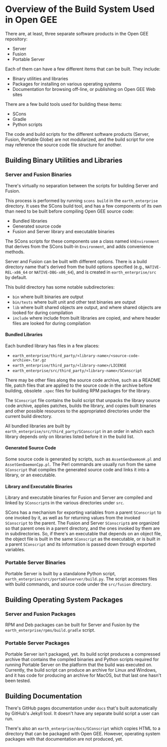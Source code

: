 # Overview of the Build System Used in Open GEE

There are, at least, three separate software products in the Open GEE
repository:

* Server
* Fusion
* Portable Server

Each of them can have a few different items that can be built.  They include:

* Binary utilities and libraries
* Packages for installing on various operating systems
* Documentation for browsing off-line, or publishing on Open GEE Web sites

There are a few build tools used for building these items:

* SCons
* Gradle
* Python scripts

The code and build scripts for the different software products (Server,
Fusion, Portable Globe) are not modularized, and the build script for one
may reference the source code file structure for another.

## Building Binary Utilities and Libraries

### Server and Fusion Binaries

There's virtually no separation between the scripts for building Server and
Fusion.

This process is performed by running `scons build` in the `earth_enterprise`
directory.  It uses the SCons build tool, and has a few components of its own
than need to be built before compiling Open GEE source code:

* Bundled libraries
* Generated source code
* Fusion and Server library and executable binaries

The SCons scripts for these components use a class named `khEnvironment` that
derives from the SCons built-in `Environment`, and adds convenience methods.

Server and Fusion can be built with different options.  There is a build
directory name that's derived from the build options specified (e.g.,
`NATIVE-REL-x86_64` or `NATIVE-DBG-x86_64`), and is created in
`earth_enterprise/src` by default.

This build directory has some notable subdirectories:

* `bin` where built binaries are output
* `bin/tests` where built unit and other test binaries are output
* `lib` where built shared objects are output, and where shared objects
  are looked for during compilation
* `include` where include from built libraries are copied, and where header
  files are looked for during compilation

#### Bundled Libraries

Each bundled library has files in a few places:

* `earth_enterprise/third_party/<library-name>/<source-code-archive>.tar.gz`
* `earth_enterprise/third_party/<library-name>/LICENSE`
* `earth_enterprise/src/third_party/<library-name>/SConscript`

There may be other files along the source code archive, such as a README file,
patch files that are applied to the source code in the archive before
building, obsolete `.spec` files for building RPM packages for the library.

The `SConscript` file contains the build script that unpacks the library
source code archive, applies patches, builds the library, and copies built
binaries and other possible resources to the appropriated directories under
the current build directory.

All bundled libraries are built by
`earth_enterprise/src/third_party/SConscript` in an order in which each
library depends only on libraries listed before it in the build list.

#### Generated Source Code

Some source code is generated by scripts, such as `AssetGenDaemonH.pl` and
`AssetGenDaemonCpp.pl`.  The Perl commands are usually run from the same
`SConscript` that compiles the generated source code and links it into a
library, or an executable.

#### Library and Executable Binaries

Library and executable binaries for Fusion and Server are compiled and linked
by `SConscript`s in the various directories under `src`.

SCons has a mechanism for exporting variables from a parent `SConscript` to
one invoked by it, as well as for returning values from the invoked
`SConscript` to the parent.  The Fusion and Server `SConscript`s are organized
so that parent ones in a parent directory, and the ones invoked by them are in
subdirectories.  So, if there's an executable that depends on an object file,
the object file is built in the same `SConscript` as the executable, or is
built in a parent `SConscript` and its information is passed down through
exported variables.

### Portable Server Binaries

Portable Server is built by a standalone Python script,
`earth_enterprise/src/portableserver/build.py`.  The script accesses files with
build commands, and source code under the `src/fusion` directory.

## Building Operating System Packages

### Server and Fusion Packages

RPM and Deb packages can be built for Server and Fusion by the
`earth_enterprise/rpms/build.gradle` script.

### Portable Server Packages

Portable Server isn't packaged, yet.  Its build script produces a compressed
archive that contains the compiled binaries and Python scripts required for
running Portable Server on the platform that the build was executed on.
Currently, the build script can produce an archive for Linux and Windows, and
it has code for producing an archive for MacOS, but that last one hasn't been
tested.

## Building Documentation

There's GitHub pages documentation under `docs` that's built automatically by
GitHub's Jekyll tool.  It doesn't have any separate build script a user can
run.

There's also an `earth_enterprise/docs/SConscript` which copies HTML to a
directory that can be packaged with Open GEE.  However, operating system
packages with that documentation are not produced, yet.
